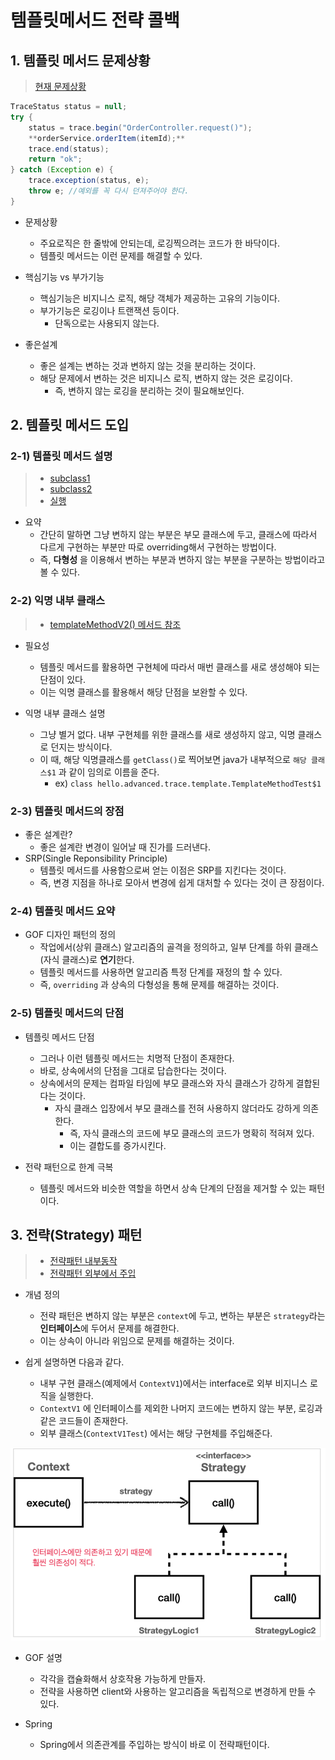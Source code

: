 # 템플릿메서드 전략 콜백

## 1. 템플릿 메서드 문제상황

> [현재 문제상황](../src/main/java/hello/advanced/app/v3/OrderControllerV3.java)

```java
TraceStatus status = null;
try {
    status = trace.begin("OrderController.request()");
    **orderService.orderItem(itemId);**
    trace.end(status);
    return "ok";
} catch (Exception e) {
    trace.exception(status, e);
    throw e; //예외를 꼭 다시 던져주어야 한다.
}
```
* 문제상황
  * 주요로직은 한 줄밖에 안되는데, 로깅찍으려는 코드가 한 바닥이다.
  * 템플릿 메서드는 이런 문제를 해결할 수 있다.

* 핵심기능 vs 부가기능
  * 핵심기능은 비지니스 로직, 해당 객체가 제공하는 고유의 기능이다.
  * 부가기능은 로깅이나 트랜잭션 등이다.
    * 단독으로는 사용되지 않는다.

* 좋은설계
  * 좋은 설계는 변하는 것과 변하지 않는 것을 분리하는 것이다.
  * 해당 문제에서 변하는 것은 비지니스 로직, 변하지 않는 것은 로깅이다.
    * 즉, 변하지 않는 로깅을 분리하는 것이 필요해보인다.

## 2. 템플릿 메서드 도입

### 2-1) 템플릿 메서드 설명

> * [subclass1](../src/test/java/hello/advanced/trace/template/code/SubClassLogic1.java)
> * [subclass2](../src/test/java/hello/advanced/trace/template/code/SubClassLogic2.java)
> * [실행](../src/test/java/hello/advanced/trace/template/code/../TemplateMethodTest.java)

* 요약
  * 간단히 말하면 그냥 변하지 않는 부분은 부모 클래스에 두고, 클래스에 따라서 다르게 구현하는 부분만 따로 overriding해서 구현하는 방법이다.
  * 즉, **다형성** 을 이용해서 변하는 부분과 변하지 않는 부분을 구분하는 방법이라고 볼 수 있다.

### 2-2) 익명 내부 클래스

> * [templateMethodV2() 메서드 참조](../src/test/java/hello/advanced/trace/template/code/../TemplateMethodTest.java)

* 필요성
  * 템플릿 메서드를 활용하면 구현체에 따라서 매번 클래스를 새로 생성해야 되는 단점이 있다.
  * 이는 익명 클래스를 활용해서 해당 단점을 보완할 수 있다.

* 익명 내부 클래스 설명
  * 그냥 별거 없다. 내부 구현체를 위한 클래스를 새로 생성하지 않고, 익명 클래스로 던지는 방식이다.
  * 이 때, 해당 익명클래스를 `getClass()`로 찍어보면 java가 내부적으로 `해당 클래스$1` 과 같이 임의로 이름을 준다.
    * ex) `class hello.advanced.trace.template.TemplateMethodTest$1`

### 2-3) 템플릿 메서드의 장점

* 좋은 설계란?
  * 좋은 설계란 변경이 일어날 때 진가를 드러낸다.
* SRP(Single Reponsibility Principle)
  * 템플릿 메서드를 사용함으로써 얻는 이점은 SRP를 지킨다는 것이다.
  * 즉, 변경 지점을 하나로 모아서 변경에 쉽게 대처할 수 있다는 것이 큰 장점이다.

### 2-4) 템플릿 메서드 요약

* GOF 디자인 패턴의 정의
  * 작업에서(상위 클래스) 알고리즘의 골격을 정의하고, 일부 단계를 하위 클래스(자식 클래스)로 **연기**한다.
  * 템플릿 메서드를 사용하면 알고리즘 특정 단계를 재정의 할 수 있다.
  * 즉, `overriding` 과 상속의 다형성을 통해 문제를 해결하는 것이다.

### 2-5) 템플릿 메서드의 단점

* 템플릿 메서드 단점
  * 그러나 이런 템플릿 메서드는 치명적 단점이 존재한다.
  * 바로, 상속에서의 단점을 그대로 답습한다는 것이다.
  * 상속에서의 문제는 컴파일 타임에 부모 클래스와 자식 클래스가 강하게 결합된다는 것이다.
    * 자식 클래스 입장에서 부모 클래스를 전혀 사용하지 않더라도 강하게 의존한다.
      * 즉, 자식 클래스의 코드에 부모 클래스의 코드가 명확히 적혀져 있다.
      * 이는 결합도를 증가시킨다.

* 전략 패턴으로 한계 극복
  * 템플릿 메서드와 비슷한 역할을 하면서 상속 단계의 단점을 제거할 수 있는 패턴이다.

## 3. 전략(Strategy) 패턴

> * [전략패턴 내부동작](../src/test/java/hello/advanced/trace/strategy/strategy/ContextV1.java)
> * [전략패턴 외부에서 주입](../src/test/java/hello/advanced/trace/strategy/ContextV1Test.java)

* 개념 정의
  * 전략 패턴은 변하지 않는 부분은 `context`에 두고, 변하는 부분은 `strategy`라는 **인터페이스**에 두어서 문제를 해결한다.
  * 이는 상속이 아니라 위임으로 문제를 해결하는 것이다.

* 쉽게 설명하면 다음과 같다.
  * 내부 구현 클래스(예제에서 `ContextV1`)에서는 interface로 외부 비지니스 로직을 실행한다.
  * `ContextV1` 에 인터페이스를 제외한 나머지 코드에는 변하지 않는 부분, 로깅과 같은 코드들이 존재한다.
  * 외부 클래스(`ContextV1Test`) 에서는 해당 구현체를 주입해준다.

 ![](./images/st1.png)

* GOF 설명
  * 각각을 캡슐화해서 상호작용 가능하게 만들자.
  * 전략을 사용하면 client와 사용하는 알고리즘을 독립적으로 변경하게 만들 수 있다.

* Spring
  * Spring에서 의존관계를 주입하는 방식이 바로 이 전략패턴이다.